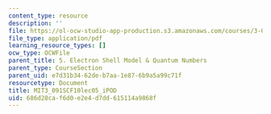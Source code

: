 ```yaml
---
content_type: resource
description: ''
file: https://ol-ocw-studio-app-production.s3.amazonaws.com/courses/3-091sc-introduction-to-solid-state-chemistry-fall-2010/686d28caf6d0e2e4d7dd615114a9868f_MIT3_091SCF10lec05_iPOD.pdf
file_type: application/pdf
learning_resource_types: []
ocw_type: OCWFile
parent_title: 5. Electron Shell Model & Quantum Numbers
parent_type: CourseSection
parent_uid: e7d31b34-62de-b7aa-1e87-6b9a5a99c71f
resourcetype: Document
title: MIT3_091SCF10lec05_iPOD
uid: 686d28ca-f6d0-e2e4-d7dd-615114a9868f
---
```

